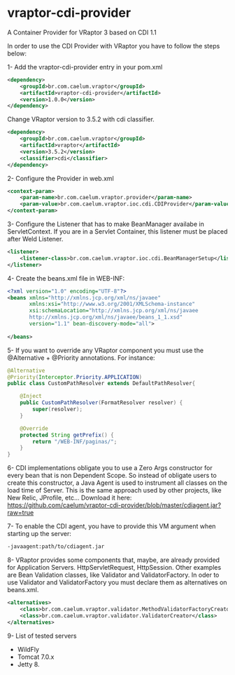 vraptor-cdi-provider
====================

A Container Provider for VRaptor 3 based on CDI 1.1

In order to use the CDI Provider with VRaptor you have to follow the steps below:

1- Add the vraptor-cdi-provider entry in your pom.xml
```xml
<dependency>
	<groupId>br.com.caelum.vraptor</groupId>
	<artifactId>vraptor-cdi-provider</artifactId>
	<version>1.0.0</version>
</dependency>
```

Change VRaptor version to 3.5.2 with cdi classifier.
```xml
<dependency>
	<groupId>br.com.caelum.vraptor</groupId>
	<artifactId>vraptor</artifactId>
	<version>3.5.2</version>
	<classifier>cdi</classifier>
</dependency>
```

2- Configure the Provider in web.xml
```xml
<context-param>
	<param-name>br.com.caelum.vraptor.provider</param-name>
	<param-value>br.com.caelum.vraptor.ioc.cdi.CDIProvider</param-value>
</context-param>
```

3- Configure the Listener that has to make BeanManager availabe in ServletContext. If you are in a Servlet Container, this listener must be placed
   after Weld Listener.
```xml
<listener>
	<listener-class>br.com.caelum.vraptor.ioc.cdi.BeanManagerSetup</listener-class>
</listener>
```

4- Create the beans.xml file in WEB-INF:
```xml
<?xml version="1.0" encoding="UTF-8"?>
<beans xmlns="http://xmlns.jcp.org/xml/ns/javaee"
       xmlns:xsi="http://www.w3.org/2001/XMLSchema-instance"
       xsi:schemaLocation="http://xmlns.jcp.org/xml/ns/javaee
       http://xmlns.jcp.org/xml/ns/javaee/beans_1_1.xsd"
       version="1.1" bean-discovery-mode="all">
            
</beans>
```

5- If you want to override any VRaptor component you must use the @Alternative + @Priority annotations. For instance:
```java
@Alternative
@Priority(Interceptor.Priority.APPLICATION)
public class CustomPathResolver extends DefaultPathResolver{

	@Inject
	public CustomPathResolver(FormatResolver resolver) {
		super(resolver);
	}

	@Override
	protected String getPrefix() {
		return "/WEB-INF/paginas/";
	}
}
```

6- CDI implementations obligate you to use a Zero Args constructor for every bean that is non Dependent Scope. So instead
    of obligate users to create this constructor, a Java Agent is used to instrument all classes on the load time of 
    Server. This is the same approach used by other projects, like New Relic, JProfile, etc...
    Download it here: https://github.com/caelum/vraptor-cdi-provider/blob/master/cdiagent.jar?raw=true
    
7- To enable the CDI agent, you have to provide this VM argument when starting up the server:
```sh
-javaagent:path/to/cdiagent.jar
```

8- VRaptor provides some components that, maybe, are already provided for Application Servers. HttpServletRequest, 
    HttpSession. Other examples are Bean Validation classes, like Validator and ValidatorFactory. In oder to use Validator
    and ValidatorFactory you must declare them as alternatives on beans.xml.
```xml
<alternatives>
	<class>br.com.caelum.vraptor.validator.MethodValidatorFactoryCreator</class>
	<class>br.com.caelum.vraptor.validator.ValidatorCreator</class>
</alternatives>
```

9- List of tested servers

- WildFly
- Tomcat 7.0.x
- Jetty 8.
